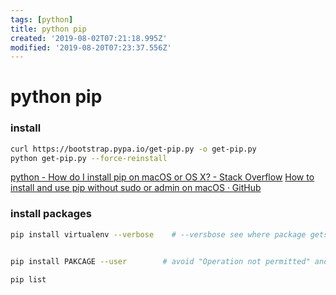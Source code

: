 ```yaml
---
tags: [python]
title: python pip
created: '2019-08-02T07:21:18.995Z'
modified: '2019-08-20T07:23:37.556Z'
---
```


# python pip

### install
```sh
curl https://bootstrap.pypa.io/get-pip.py -o get-pip.py
python get-pip.py --force-reinstall
```
[python - How do I install pip on macOS or OS X? - Stack Overflow](https://stackoverflow.com/questions/17271319/how-do-i-install-pip-on-macos-or-os-x)
[How to install and use pip without sudo or admin on macOS · GitHub](https://gist.github.com/haircut/14705555d58432a5f01f9188006a04ed)

### install packages
```sh
pip install virtualenv --verbose    # --versbose see where package gets installed to


pip install PAKCAGE --user        # avoid "Operation not permitted" and using sudo

pip list
```
